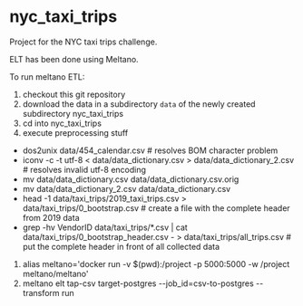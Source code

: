 # nyc_taxi_trips
Project for the NYC taxi trips challenge.

ELT has been done using Meltano.

To run meltano ETL:
1. checkout this git repository
1. download the data in a subdirectory `data` of the newly created subdirectory nyc_taxi_trips
1. cd into nyc_taxi_trips
1. execute preprocessing stuff
* dos2unix data/454_calendar.csv   # resolves BOM character problem
* iconv -c -t utf-8 < data/data_dictionary.csv > data/data_dictionary_2.csv   # resolves invalid utf-8 encoding
* mv data/data_dictionary.csv data/data_dictionary.csv.orig
* mv data/data_dictionary_2.csv data/data_dictionary.csv
* head -1 data/taxi_trips/2019_taxi_trips.csv > data/taxi_trips/0_bootstrap.csv   # create a file with the complete header from 2019 data
* grep -hv VendorID data/taxi_trips/*.csv | cat data/taxi_trips/0_bootstrap_header.csv - > data/taxi_trips/all_trips.csv   # put the complete header in front of all collected data
1. alias meltano='docker run -v $(pwd):/project -p 5000:5000 -w /project meltano/meltano'
1. meltano elt tap-csv target-postgres --job_id=csv-to-postgres --transform run

